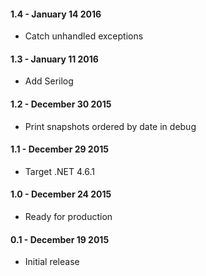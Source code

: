 #### 1.4 - January 14 2016
* Catch unhandled exceptions

#### 1.3 - January 11 2016
* Add Serilog

#### 1.2 - December 30 2015
* Print snapshots ordered by date in debug

#### 1.1 - December 29 2015
* Target .NET 4.6.1

#### 1.0 - December 24 2015
* Ready for production

#### 0.1 - December 19 2015
* Initial release
